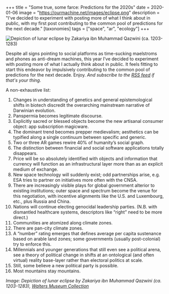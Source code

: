 +++
title = "Some true, some farce: Predictions for the 2020s"
date = 2020-01-06
image = "https://ourmachine.net/images/eclipse.png"
description = "I’ve decided to experiment with posting more of what I think about in public, with my first post contributing to the common pool of predictions for the next decade."
[taxonomies]
tags = ["space", "ar", "ecology"]
+++


![Depiction of lunar eclipse by Zakariya ibn Muhammad Qazwini (ca. 1203-1283)](/images/eclipse.png)


Despite all signs pointing to social platforms as time-sucking maelstroms and phones as anti-dream machines, this year I’ve decided to experiment with posting more of what I actually think about in public. It feels fitting to start this endeavor by impulsively contributing to the common pool of predictions for the next decade. Enjoy. _And subscribe to the [RSS feed](/rss.xml) if that's your thing._


A non-exhaustive list:
1. Changes in understanding of genetics and general epistemological shifts in biotech discredit the overarching mainstream narrative of Darwinian evolution.
1. Panspermia becomes legitimate discourse.
1. Explicitly sacred or blessed objects become the new artisanal consumer object: app subscription magicware.
1. The dominant trend becomes prepper medievalism; aesthetics can be typified along a single continuum between specific and generic.
1. Two or three AR games rewire 40% of humanity’s social graph.
1. The distinction between financial and social software applications totally disappears.
1. Price will be so absolutely identified with objects and information that currency will function as an infrastructural layer more than as an explicit medium of exchange.
1. New space technology will suddenly exist; odd partnerships arise, e.g. ESA tries to partner on initiatives more often with the CNSA.
1. There are increasingly visible plays for global government alterior to existing institutions; outer space and spectrum become the venue for this negotiation, with incentive alignments like the U.S. and Luxembourg, etc., plus Russia and China.
1. Nations will continue electing genocidal leadership parties. (N.B. with dismantled healthcare systems, descriptors like “right” need to be more direct.)
1. Communities are atomized along climate zones.
1. There are pan-city climate zones. 
1. A “number” rating emerges that defines average per capita sustenance based on arable land zones; some governments (usually post-colonial) try to enforce this.
1. Millennials and younger generations that still even see a political arena, see a theory of political change in shifts at an ontological (and often virtual) reality base-layer rather than electoral politics at scale.
1. Still, some believe a new political party is possible.
1. Most mountains stay mountains.


_Image: Depiction of lunar eclipse by Zakariya ibn Muhammad Qazwini (ca. 1203-1283), [Walters Museum Collection](https://art.thewalters.org/detail/83924/lunar-eclipse/)_